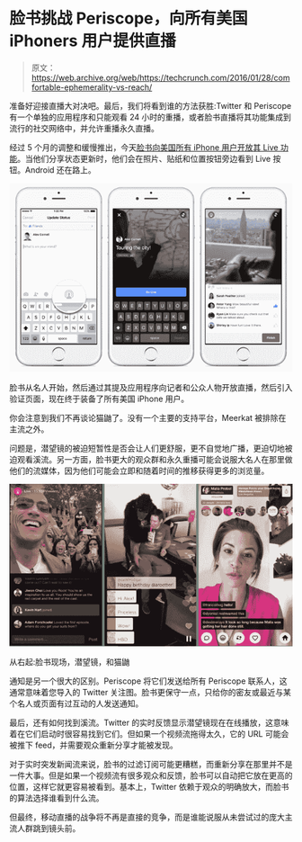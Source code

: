 # 脸书挑战 Periscope，向所有美国 iPhoners 用户提供直播

> 原文：<https://web.archive.org/web/https://techcrunch.com/2016/01/28/comfortable-ephemerality-vs-reach/>

准备好迎接直播大对决吧。最后，我们将看到谁的方法获胜:Twitter 和 Periscope 有一个单独的应用程序和只能观看 24 小时的重播，或者脸书直播将其功能集成到流行的社交网络中，并允许重播永久直播。

经过 5 个月的调整和缓慢推出，今天[脸书向美国所有 iPhone 用户开放其 Live 功能](https://web.archive.org/web/20230404061405/http://newsroom.fb.com/news/2016/01/expanding-live-video/)。当他们分享状态更新时，他们会在照片、贴纸和位置按钮旁边看到 Live 按钮。Android 还在路上。

![Facebook Live Rollout](img/6ae2c0044a0ec0bef4766c7f46f4d3c1.png)

脸书从名人开始，然后通过其提及应用程序向记者和公众人物开放直播，然后引入验证页面，现在终于装备了所有美国 iPhone 用户。

你会注意到我们不再谈论猫鼬了。没有一个主要的支持平台，Meerkat 被排除在主流之外。

问题是，潜望镜的被迫短暂性是否会让人们更舒服，更不自觉地广播，更迫切地被迫观看溪流。另一方面，脸书更大的观众群和永久重播可能会说服大名人在那里做他们的流媒体，因为他们可能会立即和随着时间的推移获得更多的浏览量。

![facebook-live-periscope-meerkat](img/54b288825d9cb0d746fb55ad1b128cb9.png)

从右起:脸书现场，潜望镜，和猫鼬

通知是另一个很大的区别。Periscope 将它们发送给所有 Periscope 联系人，这通常意味着您导入的 Twitter 关注图。脸书更保守一点，只给你的密友或最近与某个名人或页面有过互动的人发送通知。

最后，还有如何找到溪流。Twitter 的实时反馈显示潜望镜现在在线播放，这意味着在它们启动时很容易找到它们。但如果一个视频流拖得太久，它的 URL 可能会被推下 feed，并需要观众重新分享才能被发现。

对于实时突发新闻流来说，脸书的过滤订阅可能更糟糕，而重新分享在那里并不是一件大事。但是如果一个视频流有很多观众和反馈，脸书可以自动把它放在更高的位置，这样它就更容易被看到。基本上，Twitter 依赖于观众的明确放大，而脸书的算法选择谁看到什么流。

但最终，移动直播的战争将不再是直接的竞争，而是谁能说服从未尝试过的庞大主流人群跳到镜头前。